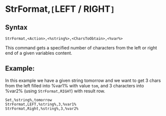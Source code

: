 # StrFormat,`[`LEFT / RIGHT`]` #
## Syntax ##
```
StrFormat,<Action>,<%string%>,<CharsToObtain>,<%var%>
```
This command gets a specified number of characters from the left or right end of a given variables content.

## Example: ##
In this example we have a given string tomorrow  and we want to get 3 chars from the left filled into %var1% with value `tom`, and 3 characters into %var2% (using `StrFormat,RIGHT`) with result row.
```
Set,%string%,tomorrow
StrFormat,LEFT,%string%,3,%var1%
StrFormat,Right,%string%,3,%var2%
```